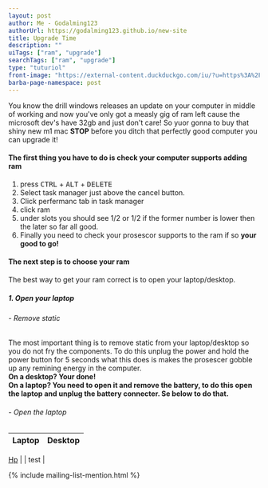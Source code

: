 ```yaml
---
layout: post
author: Me - Godalming123
authorUrl: https://godalming123.github.io/new-site
title: Upgrade Time
description: ""
uiTags: ["ram", "upgrade"]
searchTags: ["ram", "upgrade"]
type: "tuturiol"
front-image: "https://external-content.duckduckgo.com/iu/?u=https%3A%2F%2Ftse1.mm.bing.net%2Fth%3Fid%3DOIP.Zo9ihPi40rQ1CPL39WI8_wHaDV%26pid%3DApi&f=1"
barba-page-namespace: post
---
```


You know the drill windows releases an update on your computer in middle of working and now you've only got a measly gig of ram left cause the microsoft dev's have 32gb and just don't care! So yuor gonna to buy that shiny new m1 mac **STOP** before you ditch that perfectly good computer you can upgrade it!

#### The first thing you have to do is check your computer supports adding ram
1. press <kbd>CTRL</kbd> + <kbd>ALT</kbd> + <kbd>DELETE</kbd>
2. Select task manager just above the cancel button.
3. Click perfermanc tab in task manager
4. click ram
5. under slots you should see 1/2 or 1/2 if the former number is lower then the later so far all good.
6. Finally you need to check your prosescor supports to the ram if so **your good to go!**

#### The next step is to choose your ram
The best way to get your ram correct is to open your laptop/desktop.
##### 1. Open your laptop
###### - Remove static
The most important thing is to remove static from your laptop/desktop so you do not fry the components. To do this unplug the power and hold the power button for 5 seconds what this does is makes the prosescer gobble up any remining energy in the computer.
<br>
**On a desktop? Your done!**
<br>
**On a laptop? You need to open it and remove the battery, to do this open the laptop and unplug the battery connecter. Se below to do that.**

###### - Open the laptop
| Laptop                                                                          | Desktop                                                                         |
|:-------------------------------------------------------------------------------:|:-------------------------------------------------------------------------------:|
<a target="_blank" href="https://godalming123.github.io/tuturiols/2021-08-27-open-a-hp-laptop.html">Hp</a>
|  | test                                                                            |

{% include mailing-list-mention.html %}
